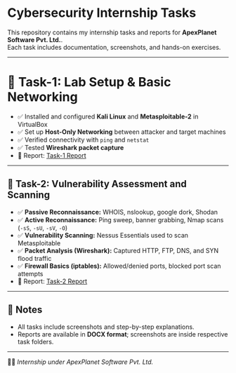 # Cybersecurity Internship Tasks

This repository contains my internship tasks and reports for **ApexPlanet Software Pvt. Ltd.**.  
Each task includes documentation, screenshots, and hands-on exercises.

---

# 📂 Task-1: Lab Setup & Basic Networking
- ✅ Installed and configured **Kali Linux** and **Metasploitable-2** in VirtualBox  
- ✅ Set up **Host-Only Networking** between attacker and target machines  
- ✅ Verified connectivity with `ping` and `netstat`  
- ✅ Tested **Wireshark packet capture**  
- 📎 Report: [Task-1 Report](./Task-1/Task1_Report.docx)  

---

## 📂 Task-2: Vulnerability Assessment and Scanning
- ✅ **Passive Reconnaissance:** WHOIS, nslookup, google dork, Shodan  
- ✅ **Active Reconnaissance:** Ping sweep, banner grabbing, Nmap scans (`-sS`, `-sU`, `-sV`, `-O`)  
- ✅ **Vulnerability Scanning:** Nessus Essentials used to scan Metasploitable  
- ✅ **Packet Analysis (Wireshark):** Captured HTTP, FTP, DNS, and SYN flood traffic  
- ✅ **Firewall Basics (iptables):** Allowed/denied ports, blocked port scan attempts  
- 📎 Report: [Task-2 Report](./Task-2/Task2_Report_Template.docx)  

---

## 📌 Notes
- All tasks include screenshots and step-by-step explanations.  
- Reports are available in **DOCX format**; screenshots are inside respective task folders.  

---

👨‍💻 *Internship under ApexPlanet Software Pvt. Ltd.*
